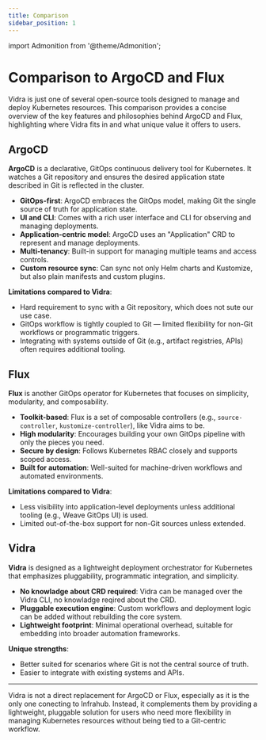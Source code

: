 ```yaml
---
title: Comparison
sidebar_position: 1
---
```

import Admonition from '@theme/Admonition';

# Comparison to ArgoCD and Flux

Vidra is just one of several open-source tools designed to manage and deploy Kubernetes resources. This comparison provides a concise overview of the key features and philosophies behind ArgoCD and Flux, highlighting where Vidra fits in and what unique value it offers to users.

## ArgoCD

**ArgoCD** is a declarative, GitOps continuous delivery tool for Kubernetes. It watches a Git repository and ensures the desired application state described in Git is reflected in the cluster.

- **GitOps-first**: ArgoCD embraces the GitOps model, making Git the single source of truth for application state.
- **UI and CLI**: Comes with a rich user interface and CLI for observing and managing deployments.
- **Application-centric model**: ArgoCD uses an "Application" CRD to represent and manage deployments.
- **Multi-tenancy**: Built-in support for managing multiple teams and access controls.
- **Custom resource sync**: Can sync not only Helm charts and Kustomize, but also plain manifests and custom plugins.

**Limitations compared to Vidra**:
- Hard requirement to sync with a Git repository, which does not sute our use case. 
- GitOps workflow is tightly coupled to Git — limited flexibility for non-Git workflows or programmatic triggers.
- Integrating with systems outside of Git (e.g., artifact registries, APIs) often requires additional tooling.

## Flux

**Flux** is another GitOps operator for Kubernetes that focuses on simplicity, modularity, and composability.

- **Toolkit-based**: Flux is a set of composable controllers (e.g., `source-controller`, `kustomize-controller`), like Vidra aims to be.
- **High modularity**: Encourages building your own GitOps pipeline with only the pieces you need.
- **Secure by design**: Follows Kubernetes RBAC closely and supports scoped access.
- **Built for automation**: Well-suited for machine-driven workflows and automated environments.

**Limitations compared to Vidra**:
- Less visibility into application-level deployments unless additional tooling (e.g., Weave GitOps UI) is used.
- Limited out-of-the-box support for non-Git sources unless extended.

## Vidra

**Vidra** is designed as a lightweight deployment orchestrator for Kubernetes that emphasizes pluggability, programmatic integration, and simplicity.

- **No knowladge about CRD required**: Vidra can be managed over the Vidra CLI, no knowladge reqired about the CRD.
- **Pluggable execution engine**: Custom workflows and deployment logic can be added without rebuilding the core system.
- **Lightweight footprint**: Minimal operational overhead, suitable for embedding into broader automation frameworks.

**Unique strengths**:
- Better suited for scenarios where Git is not the central source of truth.
- Easier to integrate with existing systems and APIs.

---

Vidra is not a direct replacement for ArgoCD or Flux, especially as it is the only one conecting to Infrahub. Instead, it complements them by providing a lightweight, pluggable solution for users who need more flexibility in managing Kubernetes resources without being tied to a Git-centric workflow.

